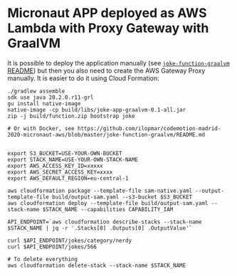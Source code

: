 # Micronaut APP deployed as AWS Lambda with Proxy Gateway with GraalVM

It is possible to deploy the application manually (see [`joke-function-graalvm` README](https://github.com/ilopmar/codemotion-madrid-2020-micronaut-aws/blob/master/joke-function-graalvm/README.md))
but then you also need to create the AWS Gateway Proxy manually.
It is easier to do it using Cloud Formation:


```shell script
./gradlew assemble
sdk use java 20.2.0.r11-grl
gu install native-image
native-image -cp build/libs/joke-app-graalvm-0.1-all.jar
zip -j build/function.zip bootstrap joke

# Or with Docker, see https://github.com/ilopmar/codemotion-madrid-2020-micronaut-aws/blob/master/joke-function-graalvm/README.md


export S3_BUCKET=USE-YOUR-OWN-BUCKET
export STACK_NAME=USE-YOUR-OWN-STACK-NAME
export AWS_ACCESS_KEY_ID=xxxxx
export AWS_SECRET_ACCESS_KEY=xxxx
export AWS_DEFAULT_REGION=eu-central-1

aws cloudformation package --template-file sam-native.yaml --output-template-file build/output-sam.yaml --s3-bucket $S3_BUCKET
aws cloudformation deploy --template-file build/output-sam.yaml --stack-name $STACK_NAME --capabilities CAPABILITY_IAM

API_ENDPOINT=`aws cloudformation describe-stacks --stack-name $STACK_NAME | jq -r '.Stacks[0] .Outputs[0] .OutputValue'`

curl $API_ENDPOINT/jokes/category/nerdy
curl $API_ENDPOINT/jokes/566

# To delete everything
aws cloudformation delete-stack --stack-name $STACK_NAME
```
